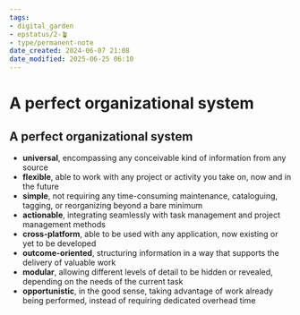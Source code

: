 ```yaml
---
tags: 
- digital_garden
- epstatus/2-🪴
- type/permanent-note 
date_created: 2024-06-07 21:08
date_modified: 2025-06-25 06:10
---
```

# A perfect organizational system

## A perfect organizational system

- **universal**, encompassing any conceivable kind of information from any source
- **flexible**, able to work with any project or activity you take on, now and in the future
- **simple**, not requiring any time-consuming maintenance, cataloguing, tagging, or reorganizing beyond a bare minimum
- **actionable**, integrating seamlessly with task management and project management methods
- **cross-platform**, able to be used with any application, now existing or yet to be developed
- **outcome-oriented**, structuring information in a way that supports the delivery of valuable work
- **modular**, allowing different levels of detail to be hidden or revealed, depending on the needs of the current task
- **opportunistic**, in the good sense, taking advantage of work already being performed, instead of requiring dedicated overhead time